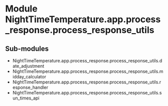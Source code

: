 Module NightTimeTemperature.app.process_response.process_response_utils
=======================================================================

Sub-modules
-----------
* NightTimeTemperature.app.process_response.process_response_utils.date_adjustment
* NightTimeTemperature.app.process_response.process_response_utils.midday_calculator
* NightTimeTemperature.app.process_response.process_response_utils.response_handler
* NightTimeTemperature.app.process_response.process_response_utils.sun_times_api